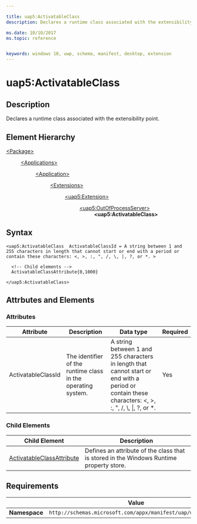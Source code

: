 ```yaml
---

title: uap5:ActivatableClass
description: Declares a runtime class associated with the extensibility point.

ms.date: 10/10/2017
ms.topic: reference


keywords: windows 10, uwp, schema, manifest, desktop, extension 
---
```


# uap5:ActivatableClass

## Description
Declares a runtime class associated with the extensibility point.

## Element Hierarchy
<dl>
<dt><a href="element-package.md">&lt;Package&gt;</a></dt>
<dd>
<dl>
<dt><a href="element-applications.md">&lt;Applications&gt;</a></dt>
<dd>
<dl>
<dt><a href="element-application.md">&lt;Application&gt;</a></dt>
<dd>
<dl>
<dt><a href="element-1-extensions.md">&lt;Extensions&gt;</a></dt>
<dd>
<dl>
<dt><a href="element-uap5-extension.md">&lt;uap5:Extension&gt;</a></dt>
<dd>
<dl>
<dt><a href="element-uap5-outofprocessserver.md">&lt;uap5:OutOfProcessServer&gt;</a></dt>
<dd><b>&lt;uap5:ActivatableClass&gt;</b></dd>
</dl>
</dd>
</dl>
</dd>
</dl>
</dd>
</dl>
</dd>
</dl>
</dd>
</dl>

## Syntax
```syntax
<uap5:ActivatableClass  ActivatableClassId = A string between 1 and 255 characters in length that cannot start or end with a period or contain these characters: <, >, :, ", /, \, |, ?, or *. >

  <!-- Child elements -->
  ActivatableClassAttribute{0,1000}

</uap5:ActivatableClass>
```


## Attrbutes and Elements

### Attributes
| Attribute | Description | Data type | Required |
|-----------|-------------|-----------|----------|
| ActivatableClassId | The identifier of the runtime class in the operating system. | A string between 1 and 255 characters in length that cannot start or end with a period or contain these characters: &lt;, &gt;, :, &quot;, /, &#92;, &#124;, ?, or *. | Yes |

### Child Elements

| Child Element | Description |
|---------------|-------------|
| [ActivatableClassAttribute](element-uap5-ActivatableClassAttribute.md) | Defines an attribute of the class that is stored in the Windows Runtime property store. |

## Requirements

|   | Value |
|--|--|
| **Namespace** | `http://schemas.microsoft.com/appx/manifest/uap/windows10/5` |
